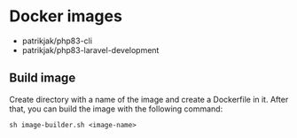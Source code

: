 # Docker images

- patrikjak/php83-cli
- patrikjak/php83-laravel-development

## Build image

Create directory with a name of the image and create a Dockerfile in it.
After that, you can build the image with the following command:

```shell
sh image-builder.sh <image-name>
```